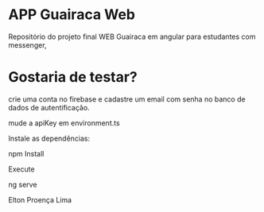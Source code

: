 # APP Guairaca Web

Repositório do projeto final WEB Guairaca em angular para estudantes com messenger,

# Gostaria de testar?

crie uma conta no firebase e cadastre um  email com senha no banco de dados de autentificação.

mude a apiKey em environment.ts

Instale as dependências:

npm Install

Execute

ng serve

Elton Proença Lima
